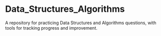 # Data_Structures_Algorithms
 A repository for practicing Data Structures and Algorithms questions, with tools for tracking progress and improvement.
